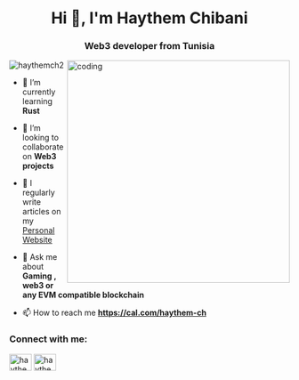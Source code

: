 <h1 align="center">Hi 👋, I'm Haythem Chibani</h1>
<h3 align="center">Web3 developer from Tunisia</h3>
<img align="right" alt="coding" width="400" src="https://media1.giphy.com/media/qgQUggAC3Pfv687qPC/giphy.gif" />

<p align="left"> <img src="https://komarev.com/ghpvc/?username=haythemch2&label=Profile%20views&color=0e75b6&style=flat" alt="haythemch2" /> </p>

- 🌱 I’m currently learning **Rust**

- 👯 I’m looking to collaborate on **Web3 projects**

- 📝 I regularly write articles on my [Personal Website](https://www.haythem.space)

- 💬 Ask me about **Gaming , web3 or any EVM compatible blockchain**

- 📫 How to reach me **https://cal.com/haythem-ch**

<h3 align="left">Connect with me:</h3>
<p align="left">
<a href="https://linkedin.com/in/haythemchibani" target="blank"><img align="center" src="https://raw.githubusercontent.com/rahuldkjain/github-profile-readme-generator/master/src/images/icons/Social/linked-in-alt.svg" alt="haythemchibani" height="30" width="40" /></a>
<a href="https://x.com/haythem_chibani" target="blank"><img align="center" src="https://raw.githubusercontent.com/rahuldkjain/github-profile-readme-generator/master/src/images/icons/Social/twitter.svg" alt="haythem_chibani" height="30" width="40" /></a>
</p>
